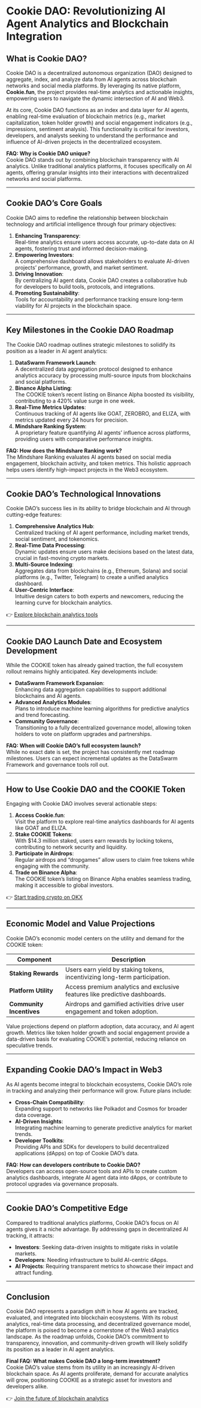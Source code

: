# Cookie DAO: Revolutionizing AI Agent Analytics and Blockchain Integration  

## What is Cookie DAO?  

Cookie DAO is a decentralized autonomous organization (DAO) designed to aggregate, index, and analyze data from AI agents across blockchain networks and social media platforms. By leveraging its native platform, **Cookie.fun**, the project provides real-time analytics and actionable insights, empowering users to navigate the dynamic intersection of AI and Web3.  

At its core, Cookie DAO functions as an index and data layer for AI agents, enabling real-time evaluation of blockchain metrics (e.g., market capitalization, token holder growth) and social engagement indicators (e.g., impressions, sentiment analysis). This functionality is critical for investors, developers, and analysts seeking to understand the performance and influence of AI-driven projects in the decentralized ecosystem.  

**FAQ: Why is Cookie DAO unique?**  
Cookie DAO stands out by combining blockchain transparency with AI analytics. Unlike traditional analytics platforms, it focuses specifically on AI agents, offering granular insights into their interactions with decentralized networks and social platforms.  

---

## Cookie DAO’s Core Goals  

Cookie DAO aims to redefine the relationship between blockchain technology and artificial intelligence through four primary objectives:  

1. **Enhancing Transparency**:  
   Real-time analytics ensure users access accurate, up-to-date data on AI agents, fostering trust and informed decision-making.  
2. **Empowering Investors**:  
   A comprehensive dashboard allows stakeholders to evaluate AI-driven projects’ performance, growth, and market sentiment.  
3. **Driving Innovation**:  
   By centralizing AI agent data, Cookie DAO creates a collaborative hub for developers to build tools, protocols, and integrations.  
4. **Promoting Sustainability**:  
   Tools for accountability and performance tracking ensure long-term viability for AI projects in the blockchain space.  

---

## Key Milestones in the Cookie DAO Roadmap  

The Cookie DAO roadmap outlines strategic milestones to solidify its position as a leader in AI agent analytics:  

1. **DataSwarm Framework Launch**:  
   A decentralized data aggregation protocol designed to enhance analytics accuracy by processing multi-source inputs from blockchains and social platforms.  
2. **Binance Alpha Listing**:  
   The COOKIE token’s recent listing on Binance Alpha boosted its visibility, contributing to a 420% value surge in one week.  
3. **Real-Time Metrics Updates**:  
   Continuous tracking of AI agents like GOAT, ZEROBRO, and ELIZA, with metrics updated every 24 hours for precision.  
4. **Mindshare Ranking System**:  
   A proprietary feature quantifying AI agents’ influence across platforms, providing users with comparative performance insights.  

**FAQ: How does the Mindshare Ranking work?**  
The Mindshare Ranking evaluates AI agents based on social media engagement, blockchain activity, and token metrics. This holistic approach helps users identify high-impact projects in the Web3 ecosystem.  

---

## Cookie DAO’s Technological Innovations  

Cookie DAO’s success lies in its ability to bridge blockchain and AI through cutting-edge features:  

1. **Comprehensive Analytics Hub**:  
   Centralized tracking of AI agent performance, including market trends, social sentiment, and tokenomics.  
2. **Real-Time Data Processing**:  
   Dynamic updates ensure users make decisions based on the latest data, crucial in fast-moving crypto markets.  
3. **Multi-Source Indexing**:  
   Aggregates data from blockchains (e.g., Ethereum, Solana) and social platforms (e.g., Twitter, Telegram) to create a unified analytics dashboard.  
4. **User-Centric Interface**:  
   Intuitive design caters to both experts and newcomers, reducing the learning curve for blockchain analytics.  

👉 [Explore blockchain analytics tools](https://bit.ly/okx-bonus)  

---

## Cookie DAO Launch Date and Ecosystem Development  

While the COOKIE token has already gained traction, the full ecosystem rollout remains highly anticipated. Key developments include:  

- **DataSwarm Framework Expansion**:  
  Enhancing data aggregation capabilities to support additional blockchains and AI agents.  
- **Advanced Analytics Modules**:  
  Plans to introduce machine learning algorithms for predictive analytics and trend forecasting.  
- **Community Governance**:  
  Transitioning to a fully decentralized governance model, allowing token holders to vote on platform upgrades and partnerships.  

**FAQ: When will Cookie DAO’s full ecosystem launch?**  
While no exact date is set, the project has consistently met roadmap milestones. Users can expect incremental updates as the DataSwarm Framework and governance tools roll out.  

---

## How to Use Cookie DAO and the COOKIE Token  

Engaging with Cookie DAO involves several actionable steps:  

1. **Access Cookie.fun**:  
   Visit the platform to explore real-time analytics dashboards for AI agents like GOAT and ELIZA.  
2. **Stake COOKIE Tokens**:  
   With $14.3 million staked, users earn rewards by locking tokens, contributing to network security and liquidity.  
3. **Participate in Airdrops**:  
   Regular airdrops and “dropgames” allow users to claim free tokens while engaging with the community.  
4. **Trade on Binance Alpha**:  
   The COOKIE token’s listing on Binance Alpha enables seamless trading, making it accessible to global investors.  

👉 [Start trading crypto on OKX](https://bit.ly/okx-bonus)  

---

## Economic Model and Value Projections  

Cookie DAO’s economic model centers on the utility and demand for the COOKIE token:  

| Component          | Description                                                                 |  
|---------------------|-----------------------------------------------------------------------------|  
| **Staking Rewards** | Users earn yield by staking tokens, incentivizing long-term participation.  |  
| **Platform Utility**| Access premium analytics and exclusive features like predictive dashboards. |  
| **Community Incentives** | Airdrops and gamified activities drive user engagement and token adoption. |  

Value projections depend on platform adoption, data accuracy, and AI agent growth. Metrics like token holder growth and social engagement provide a data-driven basis for evaluating COOKIE’s potential, reducing reliance on speculative trends.  

---

## Expanding Cookie DAO’s Impact in Web3  

As AI agents become integral to blockchain ecosystems, Cookie DAO’s role in tracking and analyzing their performance will grow. Future plans include:  

- **Cross-Chain Compatibility**:  
  Expanding support to networks like Polkadot and Cosmos for broader data coverage.  
- **AI-Driven Insights**:  
  Integrating machine learning to generate predictive analytics for market trends.  
- **Developer Toolkits**:  
  Providing APIs and SDKs for developers to build decentralized applications (dApps) on top of Cookie DAO’s data.  

**FAQ: How can developers contribute to Cookie DAO?**  
Developers can access open-source tools and APIs to create custom analytics dashboards, integrate AI agent data into dApps, or contribute to protocol upgrades via governance proposals.  

---

## Cookie DAO’s Competitive Edge  

Compared to traditional analytics platforms, Cookie DAO’s focus on AI agents gives it a niche advantage. By addressing gaps in decentralized AI tracking, it attracts:  

- **Investors**: Seeking data-driven insights to mitigate risks in volatile markets.  
- **Developers**: Needing infrastructure to build AI-centric dApps.  
- **AI Projects**: Requiring transparent metrics to showcase their impact and attract funding.  

---

## Conclusion  

Cookie DAO represents a paradigm shift in how AI agents are tracked, evaluated, and integrated into blockchain ecosystems. With its robust analytics, real-time data processing, and decentralized governance model, the platform is poised to become a cornerstone of the Web3 analytics landscape. As the roadmap unfolds, Cookie DAO’s commitment to transparency, innovation, and community-driven growth will likely solidify its position as a leader in AI agent analytics.  

**Final FAQ: What makes Cookie DAO a long-term investment?**  
Cookie DAO’s value stems from its utility in an increasingly AI-driven blockchain space. As AI agents proliferate, demand for accurate analytics will grow, positioning COOKIE as a strategic asset for investors and developers alike.  

👉 [Join the future of blockchain analytics](https://bit.ly/okx-bonus)